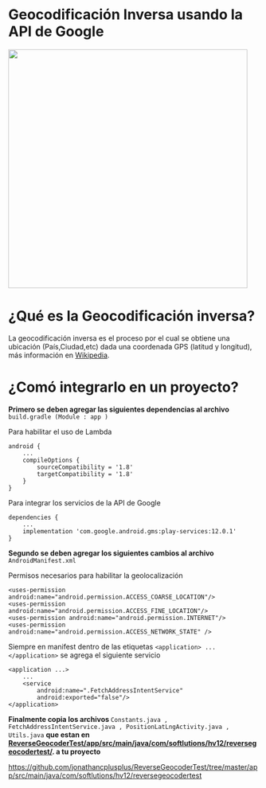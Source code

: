 # Geocodificación Inversa usando la API de Google


<img src="https://github.com/jonathancplusplus/ReverseGeocoderTest/blob/master/example_geocoder.png" width="480">

# ¿Qué es la Geocodificación inversa?

La geocodificación inversa es el proceso por el cual se obtiene una ubicación (País,Ciudad,etc) dada una coordenada GPS (latitud y longitud), más información en [Wikipedia](https://en.wikipedia.org/wiki/Reverse_geocoding).


# ¿Comó integrarlo en un proyecto?

<b>Primero se deben agregar las siguientes dependencias al archivo </b> ``` build.gradle (Module : app ) ```

Para habilitar el uso de Lambda

    android {
        ...
        compileOptions {
            sourceCompatibility = '1.8'
            targetCompatibility = '1.8'
        }
    }
Para integrar los servicios de la API de Google

    dependencies {
        ...
        implementation 'com.google.android.gms:play-services:12.0.1'
    }

<b> Segundo se deben agregar los siguientes cambios al archivo </b> ``` AndroidManifest.xml```

Permisos necesarios para habilitar la geolocalización

    <uses-permission android:name="android.permission.ACCESS_COARSE_LOCATION"/>
    <uses-permission android:name="android.permission.ACCESS_FINE_LOCATION"/>
    <uses-permission android:name="android.permission.INTERNET"/>
    <uses-permission android:name="android.permission.ACCESS_NETWORK_STATE" />

Siempre en manifest dentro de las etiquetas ``` <application> ... </application> ``` se agrega el siguiente servicio

    <application ...>
        ... 
        <service
            android:name=".FetchAddressIntentService"
            android:exported="false"/>
    </application>
  
<b> Finalmente copia los archivos </b>  ``` Constants.java , FetchAddressIntentService.java , PositionLatLngActivity.java , Utils.java ``` <b> que estan en [ReverseGeocoderTest/app/src/main/java/com/softlutions/hv12/reversegeocodertest/](https://github.com/jonathancplusplus/ReverseGeocoderTest/tree/master/app/src/main/java/com/softlutions/hv12/reversegeocodertest). a tu proyecto </b>


https://github.com/jonathancplusplus/ReverseGeocoderTest/tree/master/app/src/main/java/com/softlutions/hv12/reversegeocodertest



